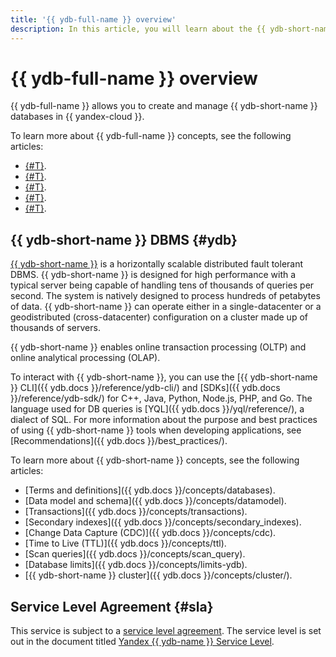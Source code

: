 ```yaml
---
title: '{{ ydb-full-name }} overview'
description: In this article, you will learn about the {{ ydb-short-name }} DBMS and service level agreement.
---
```


# {{ ydb-full-name }} overview

{{ ydb-full-name }} allows you to create and manage {{ ydb-short-name }} databases in {{ yandex-cloud }}.

To learn more about {{ ydb-full-name }} concepts, see the following articles:

* [{#T}](resources.md).
* [{#T}](serverless-and-dedicated.md).
* [{#T}](autoscaling.md).
* [{#T}](dynamodb-tables.md).
* [{#T}](limits.md).

## {{ ydb-short-name }} DBMS {#ydb}

[{{ ydb-short-name }}](https://ydb.tech/en) is a horizontally scalable distributed fault tolerant DBMS. {{ ydb-short-name }} is designed for high performance with a typical server being capable of handling tens of thousands of queries per second. The system is natively designed to process hundreds of petabytes of data. {{ ydb-short-name }} can operate either in a single-datacenter or a geodistributed (cross-datacenter) configuration on a cluster made up of thousands of servers.

{{ ydb-short-name }} enables online transaction processing (OLTP) and online analytical processing (OLAP).

To interact with {{ ydb-short-name }}, you can use the [{{ ydb-short-name }} CLI]({{ ydb.docs }}/reference/ydb-cli/) and [SDKs]({{ ydb.docs }}/reference/ydb-sdk/) for C++, Java, Python, Node.js, PHP, and Go. The language used for DB queries is [YQL]({{ ydb.docs }}/yql/reference/), a dialect of SQL. For more information about the purpose and best practices of using {{ ydb-short-name }} tools when developing applications, see [Recommendations]({{ ydb.docs }}/best_practices/).

To learn more about {{ ydb-short-name }} concepts, see the following articles:

* [Terms and definitions]({{ ydb.docs }}/concepts/databases).
* [Data model and schema]({{ ydb.docs }}/concepts/datamodel).
* [Transactions]({{ ydb.docs }}/concepts/transactions).
* [Secondary indexes]({{ ydb.docs }}/concepts/secondary_indexes).
* [Change Data Capture (CDC)]({{ ydb.docs }}/concepts/cdc).
* [Time to Live (TTL)]({{ ydb.docs }}/concepts/ttl).
* [Scan queries]({{ ydb.docs }}/concepts/scan_query).
* [Database limits]({{ ydb.docs }}/concepts/limits-ydb).
* [{{ ydb-short-name }} cluster]({{ ydb.docs }}/concepts/cluster/).

## Service Level Agreement {#sla}

This service is subject to a [service level agreement](https://yandex.com/legal/cloud_sla). The service level is set out in the document titled [Yandex {{ ydb-name }} Service Level](https://yandex.com/legal/cloud_sla_ydb).